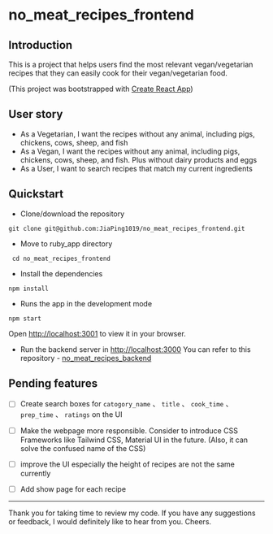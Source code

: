 # no_meat_recipes_frontend

## Introduction

This is a project that helps users find the most relevant vegan/vegetarian recipes that they can easily cook for their vegan/vegetarian food.

(This project was bootstrapped with [Create React App](https://github.com/facebook/create-react-app))

## User story

- As a Vegetarian, I want the recipes without any animal, including pigs, chickens, cows, sheep, and fish
- As a Vegan, I want the recipes without any animal, including pigs, chickens, cows, sheep, and fish. Plus without dairy products and eggs 
- As a User, I want to search recipes that match my current ingredients

## Quickstart

- Clone/download the repository
```
git clone git@github.com:JiaPing1019/no_meat_recipes_frontend.git 
```

- Move to ruby_app directory
```
 cd no_meat_recipes_frontend
```

- Install the dependencies
```
npm install
```

- Runs the app in the development mode
```
npm start
```
Open [http://localhost:3001](http://localhost:3001) to view it in your browser.

- Run the backend server in [http://localhost:3000](http://localhost:3000) 
You can refer to this repository - [no_meat_recipes_backend](https://github.com/JiaPing1019/no_meat_recipes_backend) 

## Pending features

- [ ] Create search boxes for `catogory_name` 、 `title` 、 `cook_time` 、 `prep_time`  、 `ratings` on the UI

- [ ] Make the webpage more responsible. Consider to introduce CSS Frameworks like Tailwind CSS, Material UI in the future. (Also, it can solve the confused name of the CSS)

- [ ] improve the UI especially the height of recipes are not the same currently 

- [ ] Add show page for each recipe


-----------
Thank you for taking time to review my code. If you have any suggestions or feedback, I would definitely like to hear from you. Cheers. 
